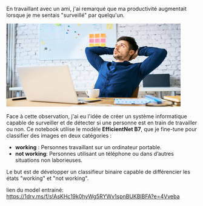 En travaillant avec un ami, j'ai remarqué que ma productivité augmentait lorsque je me sentais "surveillé" par quelqu'un. 

<img src="images/working.jpg" style="width:460px;height:220px;">

Face à cette observation, j'ai eu l'idée de créer un système informatique capable de surveiller et de détecter si une personne est en train de travailler ou non. Ce notebook utilise le modèle **EfficientNet B7**, que je fine-tune pour classifier des images en deux catégories :


- **working** : Personnes travaillant sur un ordinateur portable.
- **not working**:  Personnes utilisant un téléphone ou dans d’autres situations non laborieuses.

Le but est de développer un classifieur binaire capable de différencier les états "working" et "not working".




lien du model entrainé: https://1drv.ms/f/s!AsKHc19k0hyWg5RYWv1spnBUKBlBFA?e=4Vveba

